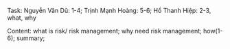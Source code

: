 Task:
Nguyễn Văn Dũ: 1-4;
Trịnh Mạnh Hoàng: 5-6;
Hồ Thanh Hiệp: 2-3, what, why

Content:
what is risk/ risk management;
why need risk management;
how(1-6);
summary;
